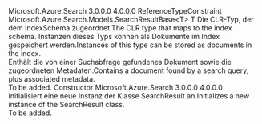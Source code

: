 <Type Name="SearchResult&lt;T&gt;" FullName="Microsoft.Azure.Search.Models.SearchResult&lt;T&gt;">
  <TypeSignature Language="C#" Value="public class SearchResult&lt;T&gt; : Microsoft.Azure.Search.Models.SearchResultBase&lt;T&gt; where T : class" />
  <TypeSignature Language="ILAsm" Value=".class public auto ansi beforefieldinit SearchResult`1&lt;class T&gt; extends Microsoft.Azure.Search.Models.SearchResultBase`1&lt;!T&gt;" />
  <TypeSignature Language="DocId" Value="T:Microsoft.Azure.Search.Models.SearchResult`1" />
  <TypeSignature Language="VB.NET" Value="Public Class SearchResult(Of T)&#xA;Inherits SearchResultBase(Of T)" />
  <TypeSignature Language="F#" Value="type SearchResult&lt;'T (requires 'T : null)&gt; = class&#xA;    inherit SearchResultBase&lt;'T (requires 'T : null)&gt;" />
  <AssemblyInfo>
    <AssemblyName>Microsoft.Azure.Search</AssemblyName>
    <AssemblyVersion>3.0.0.0</AssemblyVersion>
    <AssemblyVersion>4.0.0.0</AssemblyVersion>
  </AssemblyInfo>
  <TypeParameters>
    <TypeParameter Name="T">
      <Constraints>
        <ParameterAttribute>ReferenceTypeConstraint</ParameterAttribute>
      </Constraints>
    </TypeParameter>
  </TypeParameters>
  <Base>
    <BaseTypeName>Microsoft.Azure.Search.Models.SearchResultBase&lt;T&gt;</BaseTypeName>
    <BaseTypeArguments>
      <BaseTypeArgument TypeParamName="T">T</BaseTypeArgument>
    </BaseTypeArguments>
  </Base>
  <Interfaces />
  <Docs>
    <typeparam name="T">
            <span data-ttu-id="48d80-101">Die CLR-Typ, der dem IndexSchema zugeordnet.</span><span class="sxs-lookup"><span data-stu-id="48d80-101">The CLR type that maps to the index schema.</span></span> <span data-ttu-id="48d80-102">Instanzen dieses Typs können als Dokumente im Index gespeichert werden.</span><span class="sxs-lookup"><span data-stu-id="48d80-102">Instances of this type can be stored as documents in the index.</span></span>
            </typeparam>
    <summary>
            <span data-ttu-id="48d80-103">Enthält die von einer Suchabfrage gefundenes Dokument sowie die zugeordneten Metadaten.</span><span class="sxs-lookup"><span data-stu-id="48d80-103">Contains a document found by a search query, plus associated metadata.</span></span>
            </summary>
    <remarks>To be added.</remarks>
  </Docs>
  <Members>
    <Member MemberName=".ctor">
      <MemberSignature Language="C#" Value="public SearchResult ();" />
      <MemberSignature Language="ILAsm" Value=".method public hidebysig specialname rtspecialname instance void .ctor() cil managed" />
      <MemberSignature Language="DocId" Value="M:Microsoft.Azure.Search.Models.SearchResult`1.#ctor" />
      <MemberSignature Language="VB.NET" Value="Public Sub New ()" />
      <MemberType>Constructor</MemberType>
      <AssemblyInfo>
        <AssemblyName>Microsoft.Azure.Search</AssemblyName>
        <AssemblyVersion>3.0.0.0</AssemblyVersion>
        <AssemblyVersion>4.0.0.0</AssemblyVersion>
      </AssemblyInfo>
      <Parameters />
      <Docs>
        <summary>
            <span data-ttu-id="48d80-104">Initialisiert eine neue Instanz der Klasse SearchResult an.</span><span class="sxs-lookup"><span data-stu-id="48d80-104">Initializes a new instance of the SearchResult class.</span></span>
            </summary>
        <remarks>To be added.</remarks>
      </Docs>
    </Member>
  </Members>
</Type>